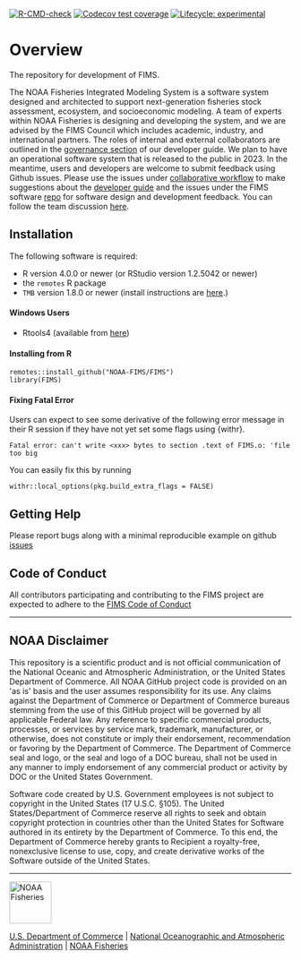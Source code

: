   <!-- badges: start -->
  [![R-CMD-check](https://github.com/NOAA-FIMS/FIMS/workflows/call-r-cmd-check/badge.svg)](https://github.com/NOAA-FIMS/FIMS/actions)
  [![Codecov test coverage](https://codecov.io/gh/NOAA-FIMS/FIMS/branch/main/graph/badge.svg)](https://app.codecov.io/gh/NOAA-FIMS/FIMS?branch=main)
  [![Lifecycle: experimental](https://img.shields.io/badge/lifecycle-experimental-orange.svg)](https://lifecycle.r-lib.org/articles/stages.html#experimental)
  <!-- badges: end -->

# Overview
The repository for development of FIMS. 

The NOAA Fisheries Integrated Modeling System is a software system designed and architected to support next-generation fisheries stock assessment, ecosystem, and socioeconomic modeling. A team of experts within NOAA Fisheries is designing and developing the system, and we are advised by the FIMS Council which includes academic, industry, and international partners. The roles of internal and external collaborators are outlined in the [governance section](https://noaa-fims.github.io/collaborative_workflow/fims-governance.html) of our developer guide. We plan to have an operational software system that is released to the public in 2023. In the meantime, users and developers are welcome to submit feedback using Github issues. Please use the issues under [collaborative workflow](https://github.com/NOAA-FIMS/collaborative_workflow/issues) to make suggestions about the [developer guide](https://noaa-fims.github.io/collaborative_workflow/) and the issues under the FIMS software [repo](https://github.com/NOAA-FIMS/FIMS/issues) for software design and development feedback. You can follow the team discussion [here](https://github.com/NOAA-FIMS/FIMS/discussions).

## Installation

The following software is required:

- R version 4.0.0 or newer (or RStudio version 1.2.5042 or newer)
- the `remotes` R package
- `TMB` version 1.8.0 or newer (install instructions are [here](https://github.com/kaskr/adcomp/wiki/Download).)

#### Windows Users

- Rtools4 (available from [here](https://cran.r-project.org/bin/windows/Rtools/rtools40.html))

#### Installing from R

```
remotes::install_github("NOAA-FIMS/FIMS")
library(FIMS)
```

#### Fixing Fatal Error

Users can expect to see some derivative of the following error message in their R session if they have not yet set some flags using {withr}.
```
Fatal error: can't write <xxx> bytes to section .text of FIMS.o: 'file too big
```
You can easily fix this by running
```
withr::local_options(pkg.build_extra_flags = FALSE)
```

## Getting Help
Please report bugs along with a minimal reproducible example on github [issues](https://github.com/NOAA-FIMS/FIMS/issues)

## Code of Conduct
All contributors participating and contributing to the FIMS project are expected to adhere to the [FIMS Code of Conduct](https://noaa-fims.github.io/collaborative_workflow/code-of-conduct.html#code-of-conduct)

****************************

## NOAA Disclaimer

This repository is a scientific product and is not official communication of the National Oceanic and Atmospheric Administration, or the United States Department of Commerce. All NOAA GitHub project code is provided on an 'as is' basis and the user assumes responsibility for its use. Any claims against the Department of Commerce or Department of Commerce bureaus stemming from the use of this GitHub project will be governed by all applicable Federal law. Any reference to specific commercial products, processes, or services by service mark, trademark, manufacturer, or otherwise, does not constitute or imply their endorsement, recommendation or favoring by the Department of Commerce. The Department of Commerce seal and logo, or the seal and logo of a DOC bureau, shall not be used in any manner to imply endorsement of any commercial product or activity by DOC or the United States Government.

Software code created by U.S. Government employees is not subject to copyright in the United States (17 U.S.C. §105). The United States/Department of Commerce reserve all rights to seek and obtain copyright protection in countries other than the United States for Software authored in its entirety by the Department of Commerce. To this end, the Department of Commerce hereby grants to Recipient a royalty-free, nonexclusive license to use, copy, and create derivative works of the Software outside of the United States.

****************************

<img src="https://raw.githubusercontent.com/nmfs-general-modeling-tools/nmfspalette/main/man/figures/noaa-fisheries-rgb-2line-horizontal-small.png" height="75" alt="NOAA Fisheries">

[U.S. Department of Commerce](https://www.commerce.gov/) | [National Oceanographic and Atmospheric Administration](https://www.noaa.gov) | [NOAA Fisheries](https://www.fisheries.noaa.gov/)

